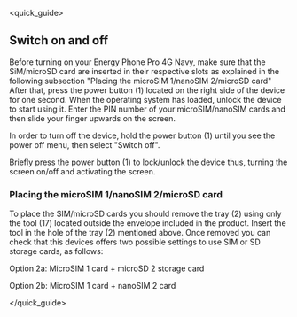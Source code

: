<quick_guide>
## Switch on and off

Before turning on your Energy Phone Pro 4G Navy, make sure that the SiM/microSD card are inserted in their respective slots as explained in the following subsection "Placing the microSIM 1/nanoSIM 2/microSD card" After that, press the power button (1) located on the right side of the device for one second. When the operating system has loaded, unlock the device to start using it. Enter the PIN number of your microSIM/nanoSIM cards and then slide your finger upwards on the screen.

In order to turn off the device, hold the power button (1) until you see the power off menu, then select "Switch off".

Briefly press the power button (1) to lock/unlock the device thus, turning the screen on/off and activating the screen.

### Placing the microSIM 1/nanoSIM 2/microSD card

To place the SIM/microSD cards you should remove the tray (2) using only the tool (17) located outside the envelope included in the product. Insert the tool in the hole of the tray (2) mentioned above. Once removed you can check that this devices offers two possible settings to use SIM or SD storage cards, as follows:

Option 2a: MicroSIM 1 card + microSD 2 storage card

Option 2b: MicroSIM 1 card + nanoSIM 2 card

</quick_guide>

